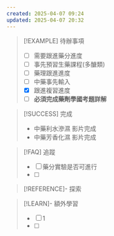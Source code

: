 ```yaml
---
created: 2025-04-07 09:24
updated: 2025-04-07 20:32
---
```

> [!EXAMPLE] 待辦事項
>  - [ ] 需要跟進藥分進度
>  - [ ] 事先預習生藥課程(多醣類)
>  - [ ] 藥理跟進進度
>  - [ ] 中藥事先輸入
>  - [x] 跟進複習進度
>  - [ ] **必須完成藥劑學國考題詳解**

> [!SUCCESS] 完成
>- 中藥利水滲濕 影片完成
>- 中藥芳香化濕 影片完成


> [!FAQ] 追蹤
>  - [ ] 藥分實驗是否可進行
>  - [ ] 

> [!REFERENCE]- 探索

> [!LEARN]- 額外學習
> - [ ] 1
> - [ ] 